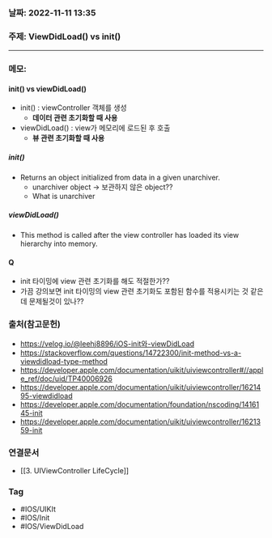### 날짜: 2022-11-11 13:35

### 주제: ViewDidLoad() vs init()
---
### 메모: 
#### init() vs viewDidLoad()
- init() : viewController 객체를 생성
	- **데이터 관련 초기화할 때 사용**
- viewDidLoad() : view가 메모리에 로드된 후 호출
	- **뷰 관련 초기화할 때 사용**
##### init()
- Returns an object initialized from data in a given unarchiver.
	- unarchiver object -> 보관하지 않은 object?? 
	- What is unarchiver
##### viewDidLoad()
- This method is called after the view controller has loaded its view hierarchy into memory. 
#### Q
- init 타이밍에 view 관련 초기화를 해도 적절한가??
- 가끔 강의보면 init 타이밍의 view 관련 초기화도 포함된 함수를 적용시키는 것 같은데 문제될것이 있나??
### 출처(참고문헌) 
- https://velog.io/@leehj8896/iOS-init와-viewDidLoad
- https://stackoverflow.com/questions/14722300/init-method-vs-a-viewdidload-type-method
- https://developer.apple.com/documentation/uikit/uiviewcontroller#//apple_ref/doc/uid/TP40006926
- https://developer.apple.com/documentation/uikit/uiviewcontroller/1621495-viewdidload
- https://developer.apple.com/documentation/foundation/nscoding/1416145-init
- https://developer.apple.com/documentation/uikit/uiviewcontroller/1621359-init
### 연결문서 
- [[3. UIViewController LifeCycle]]
### Tag
- #IOS/UIKIt
- #IOS/Init 
- #IOS/ViewDidLoad
